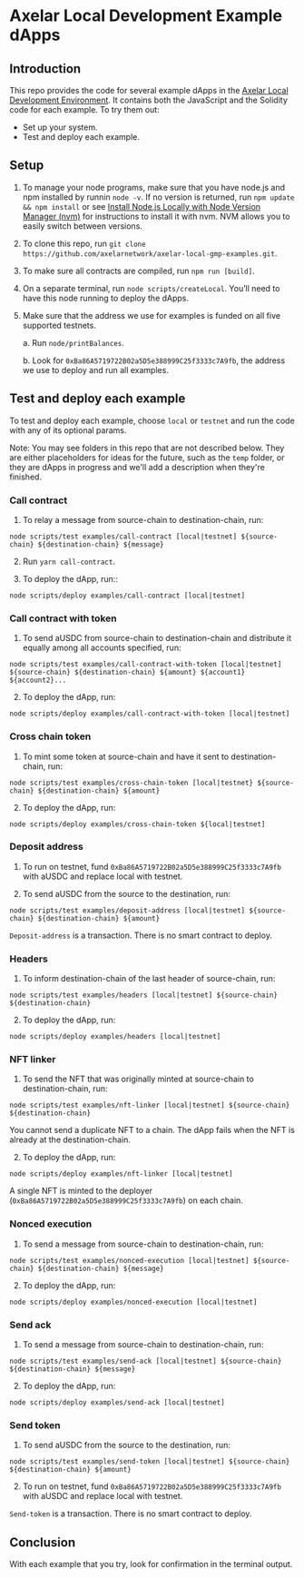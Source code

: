 # Axelar Local Development Example dApps

## Introduction

This repo provides the code for several example dApps in the [Axelar Local Development Environment](https://github.com/axelarnetwork/axelar-local-dev). It contains both the JavaScript and the Solidity code for each example. To try them out:

- Set up your system.
- Test and deploy each example.

## Setup

1. To manage your node programs, make sure that you have node.js and npm installed by runnin `node -v`. If no version is returned, run
`npm update && npm install` or see [Install Node.js Locally with Node Version Manager (nvm)](https://heynode.com/tutorial/install-nodejs-locally-nvm/) for instructions to install it with nvm. NVM allows you to easily switch between versions.

2. To clone this repo, run `git clone https://github.com/axelarnetwork/axelar-local-gmp-examples.git`.
3. To make sure all contracts are compiled, run `npm run [build]`.
4. On a separate terminal, run `node scripts/createLocal`. You’ll need to have this node running to deploy the dApps.
5. Make sure that the address we use for examples is funded on all five supported testnets. 

   a. Run `node/printBalances`.

   b. Look for `0xBa86A5719722B02a5D5e388999C25f3333c7A9fb`, the address we use to deploy and run all examples.

## Test and deploy each example

To test and deploy each example, choose `local` or `testnet` and run the code with any of its optional params.

Note: You may see folders in this repo that are not described below. They are either placeholders for ideas for the future, such as the `temp` folder, or they are dApps in progress and we'll add a description when they're finished.

### Call contract

1. To relay a message from source-chain to destination-chain, run:

`node scripts/test examples/call-contract [local|testnet] ${source-chain} ${destination-chain} ${message}`

2. Run `yarn call-contract`.

3. To deploy the dApp, run::

`node scripts/deploy examples/call-contract [local|testnet]`

### Call contract with token

1. To send aUSDC from source-chain to destination-chain and distribute it equally among all accounts specified, run:

`node scripts/test examples/call-contract-with-token [local|testnet] ${source-chain} ${destination-chain} ${amount} ${account1} ${account2}...`

2. To deploy the dApp, run:

`node scripts/deploy examples/call-contract-with-token [local|testnet]`

### Cross chain token

1. To mint some token at source-chain and have it sent to destination-chain, run:

`node scripts/test examples/cross-chain-token [local|testnet} ${source-chain} ${destination-chain} ${amount}`

2. To deploy the dApp, run:

`node scripts/deploy examples/cross-chain-token ${local|testnet]`

### Deposit address

1. To run on testnet, fund `0xBa86A5719722B02a5D5e388999C25f3333c7A9fb` with aUSDC and replace local with testnet.

2. To send aUSDC from the source to the destination, run:

`node scripts/test examples/deposit-address [local|testnet] ${source-chain} ${destination-chain} ${amount}`

`Deposit-address` is a transaction. There is no smart contract to deploy.

### Headers

1. To inform destination-chain of the last header of source-chain, run:

`node scripts/test examples/headers [local|testnet] ${source-chain} ${destination-chain}`

2. To deploy the dApp, run:

`node scripts/deploy examples/headers [local|testnet]`

### NFT linker

1. To send the NFT that was originally minted at source-chain to destination-chain, run:

`node scripts/test examples/nft-linker [local|testnet] ${source-chain} ${destination-chain}`

You cannot send a duplicate NFT to a chain. The dApp fails when the NFT is already at the destination-chain.

2. To deploy the dApp, run:

`node scripts/deploy examples/nft-linker [local|testnet]`

A single NFT is minted to the deployer (`0xBa86A5719722B02a5D5e388999C25f3333c7A9fb`) on each chain.

### Nonced execution

1. To send a message from source-chain to destination-chain, run: 

`node scripts/test examples/nonced-execution [local|testnet] ${source-chain} ${destination-chain} ${message}`

2. To deploy the dApp, run:

`node scripts/deploy examples/nonced-execution [local|testnet]`

### Send ack

1. To send a message from source-chain to destination-chain, run:

`node scripts/test examples/send-ack [local|testnet] ${source-chain} ${destination-chain} ${message}`

2. To deploy the dApp, run:

`node scripts/deploy examples/send-ack [local|testnet]`

### Send token

1. To send aUSDC from the source to the destination, run:
 
`node scripts/test examples/send-token [local|testnet] ${source-chain} ${destination-chain} ${amount}` 

2. To run on testnet, fund `0xBa86A5719722B02a5D5e388999C25f3333c7A9fb` with aUSDC and replace local with testnet. 

`Send-token` is a transaction. There is no smart contract to deploy.

## Conclusion

With each example that you try, look for confirmation in the terminal output.


